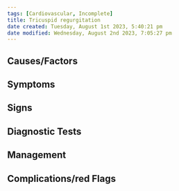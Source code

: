 ```yaml
---
tags: [Cardiovascular, Incomplete]
title: Tricuspid regurgitation
date created: Tuesday, August 1st 2023, 5:40:21 pm
date modified: Wednesday, August 2nd 2023, 7:05:27 pm
---
```


## Causes/Factors

## Symptoms

## Signs

## Diagnostic Tests

## Management

## Complications/red Flags


